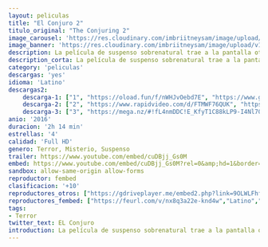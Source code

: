 ```yaml
---
layout: peliculas
title: "El Conjuro 2"
titulo_original: "The Conjuring 2"
image_carousel: 'https://res.cloudinary.com/imbriitneysam/image/upload/v1543967152/conjuro2-poster-min.jpg'
image_banner: 'https://res.cloudinary.com/imbriitneysam/image/upload/v1543967153/conjuro2-banner-min.jpg'
description: La película de suspenso sobrenatural trae a la pantalla otro caso verídico de los archivos de los reconocidos demonólogos Lorraine y Ed Warren. La nominada al Oscar Vera Farmiga y Patrick Wilson regresan para interpretar a los personajes Lorraine y Ed Warren, quienes, en una de sus investigaciones paranormales más aterrorizantes, viajan al norte de Londres para ayudar a una madre soltera que se encuentra criando a cuatro niños en una casa plagada por espíritus malévolos.
description_corta: La película de suspenso sobrenatural trae a la pantalla otro caso verídico de los archivos de los reconocidos demonólogos Lorraine y Ed Warren. La nominada al Oscar Vera Farmiga y Patrick Wilson regresan para interpretar a los  ...
category: 'peliculas'
descargas: 'yes'
idioma: 'Latino'
descargas2:
    descarga-1: ["1", "https://oload.fun/f/nWHJvOebd7E", "https://www.google.com/s2/favicons?domain=openload.co","OpenLoad","https://res.cloudinary.com/imbriitneysam/image/upload/v1541473684/mexico.png", "Latino", "Full HD"]
    descarga-2: ["2", "https://www.rapidvideo.com/d/FTMWF76QUK", "https://www.google.com/s2/favicons?domain=www.rapidvideo.com","RapidVideo","https://res.cloudinary.com/imbriitneysam/image/upload/v1541473684/mexico.png", "Latino", "Full HD"]
    descarga-3: ["3", "https://mega.nz/#!fL4nmDDC!E_KfyT1C88kLP9-I4Nl70pOWum2pVd78Xu3LJ8qRrcQ", "https://www.google.com/s2/favicons?domain=mega.nz","Mega","https://res.cloudinary.com/imbriitneysam/image/upload/v1541473684/mexico.png", "Latino", "Full HD"]
anio: '2016'
duracion: '2h 14 min'
estrellas: '4'
calidad: 'Full HD'
genero: Terror, Misterio, Suspenso
trailer: https://www.youtube.com/embed/cuDBjj_Gs0M
embed: https://www.youtube.com/embed/cuDBjj_Gs0M?rel=0&amp;hd=1&border=0&wmode=opaque&enablejsapi=1&modestbranding=1&controls=1&showinfo=1
sandbox: allow-same-origin allow-forms
reproductor: fembed
clasificacion: '+10'
reproductores_otros: ["https://gdriveplayer.me/embed2.php?link=9OLWLFhf%252B06LJqciK%252FlcsQp%252FIzsY4DeoUGTCnObZb%252F10DFzjdKLhD50td2Hrsx6MgvRGGFEFyo4UzALeRgGniZnmIzqg4nPFKOwI4MKXe%252B%252Bk9rscU3gT8b3RBvrMZLV7X4TZkvAr1pwhDBoKXH7RLLYxM3DuUjI48gSi0Nb7EFwH600zJ1DXvAl9vw9Ci5TszQT2bYbvIXRjFcdfmqjoZD","Latino","https://www.zembed.to/public/dist/asteroid.html?id=bfe4e85ac708e317d109db64501e4a57&title=The%20Conjuring%202","Latino","https://mstream.press/2ox9zsmxn1q5","Latino"]
reproductores_fembed: ["https://feurl.com/v/nx8q3a22e-knd4w","Latino","https://feurl.com/v/7rjp4igy-eqedz5","Latino","https://pelispng.online/v/1xoqq780xxo","Latino"]
tags:
- Terror
twitter_text: EL Conjuro
introduction: La película de suspenso sobrenatural trae a la pantalla otro caso verídico de los archivos de los reconocidos demonólogos Lorraine y Ed Warren. La nominada al Oscar Vera Farmiga y Patrick Wilson regresan para interpretar a los  ...
---
```



 







